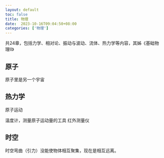 ```yaml
---
layout: default
toc: false
title: 物理
date:  2023-10-16T09:04:50+08:00
categories: ['物理']
---
```


共24章，包括力学、相对论、振动与波动、流体、热力学等内容，其姊《基础物理Ⅱ》

## 原子

原子里是另一个宇宙

## 热力学

原子运动

温度计，测量原子运动量的工具
红外测量仪


## 时空

时空弯曲（引力）没能使物体相互聚集，现在是相互远离。

